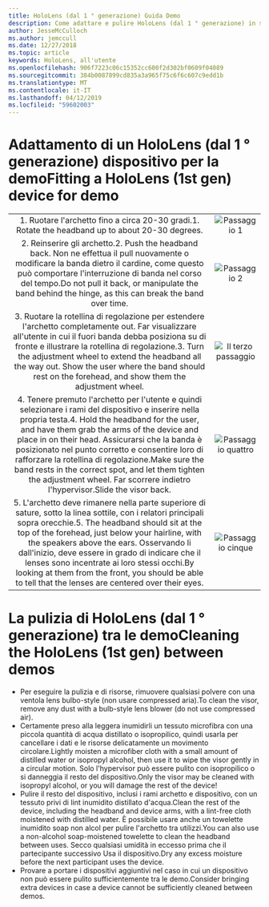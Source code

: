 ```yaml
---
title: HoloLens (dal 1 ° generazione) Guida Demo
description: Come adattare e pulire HoloLens (dal 1 ° generazione) in situazioni di demo
author: JesseMcCulloch
ms.author: jemccull
ms.date: 12/27/2018
ms.topic: article
keywords: HoloLens, all'utente
ms.openlocfilehash: 906f7223c06c15352cc600f2d302bf0609f04089
ms.sourcegitcommit: 384b0087899cd835a3a965f75c6f6c607c9edd1b
ms.translationtype: MT
ms.contentlocale: it-IT
ms.lasthandoff: 04/12/2019
ms.locfileid: "59602003"
---
```

<H1><span data-ttu-id="0e83e-104">Adattamento di un HoloLens (dal 1 ° generazione) dispositivo per la demo</span><span class="sxs-lookup"><span data-stu-id="0e83e-104">Fitting a HoloLens (1st gen) device for demo</span></span> </H1>


|     |     |
|:---:|:---:|
|<span data-ttu-id="0e83e-105">1. Ruotare l'archetto fino a circa 20-30 gradi.</span><span class="sxs-lookup"><span data-stu-id="0e83e-105">1. Rotate the headband up to about 20-30 degrees.</span></span>|![Passaggio 1](images/FitGuideStep1.png)|
|<span data-ttu-id="0e83e-107">2. Reinserire gli archetto.</span><span class="sxs-lookup"><span data-stu-id="0e83e-107">2. Push the headband back.</span></span> <span data-ttu-id="0e83e-108">Non ne effettua il pull nuovamente o modificare la banda dietro il cardine, come questo può comportare l'interruzione di banda nel corso del tempo.</span><span class="sxs-lookup"><span data-stu-id="0e83e-108">Do not pull it back, or manipulate the band behind the hinge, as this can break the band over time.</span></span>|![Passaggio 2](images/FitGuideStep2.png)|
|<span data-ttu-id="0e83e-110">3. Ruotare la rotellina di regolazione per estendere l'archetto completamente out. Far visualizzare all'utente in cui il fuori banda debba posiziona su di fronte e illustrare la rotellina di regolazione.</span><span class="sxs-lookup"><span data-stu-id="0e83e-110">3. Turn the adjustment wheel to extend the headband all the way out. Show the user where the band should rest on the forehead, and show them the adjustment wheel.</span></span>|![Il terzo passaggio](images/FitGuideStep3.png)|
|<span data-ttu-id="0e83e-112">4. Tenere premuto l'archetto per l'utente e quindi selezionare i rami del dispositivo e inserire nella propria testa.</span><span class="sxs-lookup"><span data-stu-id="0e83e-112">4. Hold the headband for the user, and have them grab the arms of the device and place in on their head.</span></span> <span data-ttu-id="0e83e-113">Assicurarsi che la banda è posizionato nel punto corretto e consentire loro di rafforzare la rotellina di regolazione.</span><span class="sxs-lookup"><span data-stu-id="0e83e-113">Make sure the band rests in the correct spot, and let them tighten the adjustment wheel.</span></span> <span data-ttu-id="0e83e-114">Far scorrere indietro l'hypervisor.</span><span class="sxs-lookup"><span data-stu-id="0e83e-114">Slide the visor back.</span></span>|![Passaggio quattro](images/FitGuideStep4.png)|
|<span data-ttu-id="0e83e-116">5. L'archetto deve rimanere nella parte superiore di sature, sotto la linea sottile, con i relatori principali sopra orecchie.</span><span class="sxs-lookup"><span data-stu-id="0e83e-116">5. The headband should sit at the top of the forehead, just below your hairline, with the speakers above the ears.</span></span> <span data-ttu-id="0e83e-117">Osservando li dall'inizio, deve essere in grado di indicare che il lenses sono incentrate ai loro stessi occhi.</span><span class="sxs-lookup"><span data-stu-id="0e83e-117">By looking at them from the front, you should be able to tell that the lenses are centered over their eyes.</span></span>|![Passaggio cinque](images/FitGuideSetep5.png)|


<H1><span data-ttu-id="0e83e-119">La pulizia di HoloLens (dal 1 ° generazione) tra le demo</span><span class="sxs-lookup"><span data-stu-id="0e83e-119">Cleaning the HoloLens (1st gen) between demos</span></span></H1>


- <span data-ttu-id="0e83e-120">Per eseguire la pulizia e di risorse, rimuovere qualsiasi polvere con una ventola lens bulbo-style (non usare compressed aria).</span><span class="sxs-lookup"><span data-stu-id="0e83e-120">To clean the visor, remove any dust with a bulb-style lens blower (do not use compressed air).</span></span>
- <span data-ttu-id="0e83e-121">Certamente preso alla leggera inumidirli un tessuto microfibra con una piccola quantità di acqua distillato o isopropilico, quindi usarla per cancellare i dati e le risorse delicatamente un movimento circolare.</span><span class="sxs-lookup"><span data-stu-id="0e83e-121">Lightly moisten a microfiber cloth with a small amount of distilled water or isopropyl alcohol, then use it to wipe the visor gently in a circular motion.</span></span> <span data-ttu-id="0e83e-122">Solo l'hypervisor può essere pulito con isopropilico o si danneggia il resto del dispositivo.</span><span class="sxs-lookup"><span data-stu-id="0e83e-122">Only the visor may be cleaned with isopropyl alcohol, or you will damage the rest of the device!</span></span>
- <span data-ttu-id="0e83e-123">Pulire il resto del dispositivo, inclusi i rami archetto e dispositivo, con un tessuto privi di lint inumidito distillato d'acqua.</span><span class="sxs-lookup"><span data-stu-id="0e83e-123">Clean the rest of the device, including the headband and device arms, with a lint-free cloth moistened with distilled water.</span></span> <span data-ttu-id="0e83e-124">È possibile usare anche un towelette inumidito soap non alcol per pulire l'archetto tra utilizzi.</span><span class="sxs-lookup"><span data-stu-id="0e83e-124">You can also use a non-alcohol soap-moistened towelette to clean the headband between uses.</span></span> <span data-ttu-id="0e83e-125">Secco qualsiasi umidità in eccesso prima che il partecipante successivo Usa il dispositivo.</span><span class="sxs-lookup"><span data-stu-id="0e83e-125">Dry any excess moisture before the next participant uses the device.</span></span>
- <span data-ttu-id="0e83e-126">Provare a portare i dispositivi aggiuntivi nel caso in cui un dispositivo non può essere pulito sufficientemente tra le demo.</span><span class="sxs-lookup"><span data-stu-id="0e83e-126">Consider bringing extra devices in case a device cannot be sufficiently cleaned between demos.</span></span>
